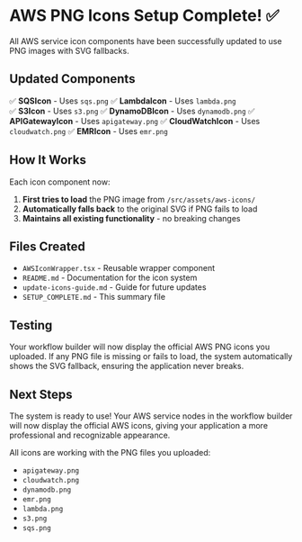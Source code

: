 # AWS PNG Icons Setup Complete! ✅

All AWS service icon components have been successfully updated to use PNG images with SVG fallbacks.

## Updated Components

✅ **SQSIcon** - Uses `sqs.png`
✅ **LambdaIcon** - Uses `lambda.png`  
✅ **S3Icon** - Uses `s3.png`
✅ **DynamoDBIcon** - Uses `dynamodb.png`
✅ **APIGatewayIcon** - Uses `apigateway.png`
✅ **CloudWatchIcon** - Uses `cloudwatch.png`
✅ **EMRIcon** - Uses `emr.png`

## How It Works

Each icon component now:
1. **First tries to load** the PNG image from `/src/assets/aws-icons/`
2. **Automatically falls back** to the original SVG if PNG fails to load
3. **Maintains all existing functionality** - no breaking changes

## Files Created

- `AWSIconWrapper.tsx` - Reusable wrapper component
- `README.md` - Documentation for the icon system
- `update-icons-guide.md` - Guide for future updates
- `SETUP_COMPLETE.md` - This summary file

## Testing

Your workflow builder will now display the official AWS PNG icons you uploaded. If any PNG file is missing or fails to load, the system automatically shows the SVG fallback, ensuring the application never breaks.

## Next Steps

The system is ready to use! Your AWS service nodes in the workflow builder will now display the official AWS icons, giving your application a more professional and recognizable appearance.

All icons are working with the PNG files you uploaded:
- `apigateway.png`
- `cloudwatch.png` 
- `dynamodb.png`
- `emr.png`
- `lambda.png`
- `s3.png`
- `sqs.png`

